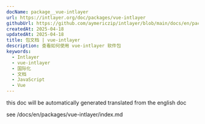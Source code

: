 ```yaml
---
docName: package__vue-intlayer
url: https://intlayer.org/doc/packages/vue-intlayer
githubUrl: https://github.com/aymericzip/intlayer/blob/main/docs/en/packages/vue-intlayer/index.md
createdAt: 2025-04-18
updatedAt: 2025-04-18
title: 包文档 | vue-intlayer
description: 查看如何使用 vue-intlayer 软件包
keywords:
  - Intlayer
  - vue-intlayer
  - 国际化
  - 文档
  - JavaScript
  - Vue
---
```


this doc will be automatically generated translated from the english doc

see /docs/en/packages/vue-intlayer/index.md
